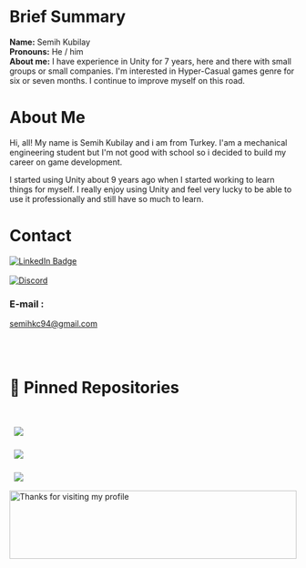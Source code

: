 # Brief Summary

**Name:** Semih Kubilay <br>
**Pronouns:** He / him <br>
**About me:** I have experience in Unity for 7 years, here and there with small groups or small companies. I'm interested in Hyper-Casual games genre for six or seven months. I continue to improve myself on this road.

# About Me 
Hi, all!
My name is Semih Kubilay and i am from Turkey. I'am a mechanical engineering student but I'm not good with school so i decided to build my career on game development.

 I started using Unity about 9 years ago when I started working to learn things for myself. I really enjoy using Unity and feel very lucky to be able to use it professionally and still have so much to learn.

# Contact

[![LinkedIn Badge](https://img.shields.io/badge/LinkedIn-Profile-informational?style=flat&logo=linkedin&logoColor=white&color=0D76A8)](https://www.linkedin.com/in/semih-kubilay-çetin-2071851a5/)<br>
<br>
[![Discord](https://img.shields.io/discord/846407381919203369?label=Unity%20Kingdom&style=for-the-badge)](https://discord.gg//uaGvH6Jm3h)<br>
### E-mail : 
semihkc94@gmail.com

<br>
<br>

# 📌 Pinned Repositories
<br>
<a href="https://github.com/SemihKC94/Full-Mecanim-Ragdoll-System">
  <img align="center" style="margin:1rem 0.5rem" src="https://github-readme-stats.vercel.app/api/pin/?username=SemihKC94&repo=Full-Mecanim-Ragdoll-System&title_color=ffffff&text_color=c9cacc&icon_color=4AB197&bg_color=1A2B34" />
</a>

<br>

<a href="https://github.com/SemihKC94/Basic-Car-System">
  <img align="center" style="margin:0.5rem" src="https://github-readme-stats.vercel.app/api/pin/?username=SemihKC94&repo=Basic-Car-System&title_color=ffffff&text_color=c9cacc&icon_color=4AB197&bg_color=1A2B34" />
</a>

<br>
<a href="https://github.com/SemihKC94/Procedural-Chunk-Generator">
  <img align="center" style="margin:1rem 0.5rem" src="https://github-readme-stats.vercel.app/api/pin/?username=SemihKC94&repo=Procedural-Chunk-Generator&title_color=ffffff&text_color=c9cacc&icon_color=4AB197&bg_color=1A2B34" />
</a>

<br>


<img height="120" alt="Thanks for visiting my profile" width="100%" src="https://github.com/dibyendu415/dibyendu415/blob/master/marquee.svg" />
